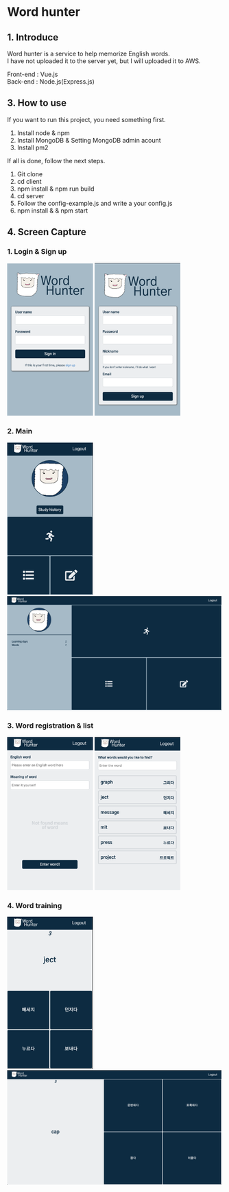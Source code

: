 # Word hunter

## 1. Introduce

Word hunter is a service to help memorize English words.  
I have not uploaded it to the server yet, but I will uploaded it to AWS.

Front-end : Vue.js  
Back-end : Node.js(Express.js)  

## 3. How to use

If you want to run this project, you need something first.  

1. Install node & npm
2. Install MongoDB & Setting MongoDB admin acount
3. Install pm2

If all is done, follow the next steps.

1. Git clone
2. cd client
3. npm install & npm run build
4. cd server
5. Follow the config-example.js and write a your config.js
6. npm install &  & npm start

## 4. Screen Capture

### 1. Login & Sign up

<img width="200" src="./screen/LoginM.png">
<img width="200" src="./screen/SignUpM.png">

### 2. Main

<img width="200" src="./screen/MainM.png">
<img width="500" src="./screen/Main.png">

### 3. Word registration & list

<img width="200" src="./screen/WordAddM.png">
<img width="200" src="./screen/WordListM.png">

### 4. Word training

<img width="200" src="./screen/WordTrainingM.png">
<img width="500" src="./screen/WordTraining.png">